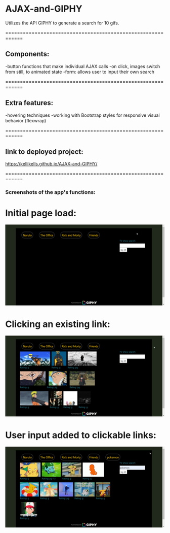 # AJAX-and-GIPHY

Utilizes the API GIPHY to generate a search for 10 gifs.  

============================================================
## Components:
-button functions that make individual AJAX calls
-on click, images switch from still, to animated state
-form: allows user to input their own search

============================================================
## Extra features:
-hovering techniques
-working with Bootstrap styles for responsive visual behavior (flexwrap)

============================================================
## link to deployed project: 
https://kellikells.github.io/AJAX-and-GIPHY/

============================================================
### Screenshots of the app's functions:

# Initial page load:
![overall start](assets/images/overall.jpg)

# Clicking an existing link:
![clicked existing link](assets/images/playing_naruto.jpg)

# User input added to clickable links:
![user input added](assets/images/playing_user_input.jpg)
